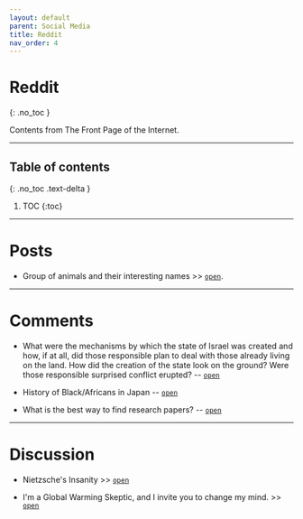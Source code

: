 ```yaml
---
layout: default
parent: Social Media
title: Reddit
nav_order: 4
---
```


# Reddit
{: .no_toc }

Contents from The Front Page of the Internet.

---

## Table of contents
{: .no_toc .text-delta }

1. TOC
{:toc}

---

# Posts

- Group of animals and their interesting names >> [`open`](https://www.reddit.com/r/etymology/comments/2tpdah/groups_of_animals_and_their_strange_names/).

---

# Comments

- What were the mechanisms by which the state of Israel was created and how, if at all, did those responsible plan to deal with those already living on the land. How did the creation of the state look on the ground? Were those responsible surprised conflict erupted? -- [`open`](https://www.reddit.com/r/AskHistorians/comments/23w18h/what_were_the_mechanisms_by_which_the_state_of/ch1kz8e/)

- History of Black/Africans in Japan -- [`open`](https://www.reddit.com/r/AskHistorians/comments/flgpph/history_of_blackafricans_in_japan/)

- What is the best way to find research papers? -- [`open`](https://www.reddit.com/r/scientificresearch/comments/3ujsz8/what_is_the_best_way_to_find_research_papers/cxfq4sd?utm_source=share&utm_medium=web2x&context=3)

---

# Discussion

- Nietzsche's Insanity >> [`open`](https://www.reddit.com/r/Nietzsche/comments/9w8dbt/nietzsches_insanity/)

- I'm a Global Warming Skeptic, and I invite you to change my mind. >> [`open`](https://www.reddit.com/r/science/comments/b20b8/im_a_global_warming_skeptic_and_i_invite_you_to/)
